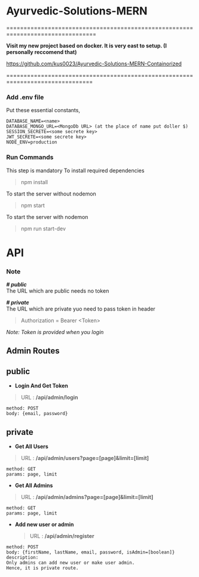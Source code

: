 # Ayurvedic-Solutions-MERN
================================================================================

**Visit my new project based on docker. It is very east to setup. (I personally reccomend that)**

https://github.com/kus0023/Ayurvedic-Solutions-MERN-Containorized

===============================================================================


### Add .env file

Put these essential constants,

```
DATABASE_NAME=<name>
DATABASE_MONGO_URL=<MongoDb URL> (at the place of name put doller $)
SESSION_SECRETE=<some secrete key>
JWT_SECRETE=<some secrete key>
NODE_ENV=production
```

### Run Commands

This step is mandatory
To install required dependencies

> npm install

To start the server without nodemon

> npm start

To start the server with nodemon

> npm run start-dev

# API

### Note

**_# public_**  
The URL which are public needs no token

**_# private_**  
The URL which are private yuo need to pass token in header

> Authorization = Bearer \<Token>

_Note: Token is provided when you login_

## Admin Routes

## **public**

- **Login And Get Token**

> URL : **/api/admin/login**

```
method: POST
body: {email, password}
```

## **private**

- **Get All Users**

> URL : **/api/admin/users?page=[page]&limit=[limit]**

```
method: GET
params: page, limit
```

- **Get All Admins**

> URL : **/api/admin/admins?page=[page]&limit=[limit]**

```
method: GET
params: page, limit
```

- **Add new user or admin**
  > URL : **/api/admin/register**

```
method: POST
body: {firstName, lastName, email, password, isAdmin=[boolean]}
description:
Only admins can add new user or make user admin.
Hence, it is private route.
```
